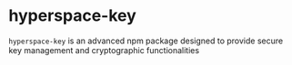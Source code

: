 # hyperspace-key
`hyperspace-key` is an advanced npm package designed to provide secure key management and cryptographic functionalities
